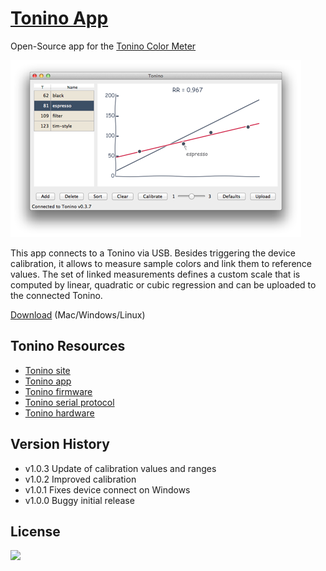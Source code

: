 [Tonino App](https://github.com/myTonino/Tonino-App)
==========

Open-Source app for the [Tonino Color Meter](http://my-tonino.com)

![](img/app-screen.png?raw=true)

This app connects to a Tonino via USB. Besides triggering the device calibration, it allows to measure sample colors and link them to reference values. The set of linked measurements defines a custom scale that is computed by linear, quadratic or cubic regression and can be uploaded to the connected Tonino. 

[Download](https://github.com/myTonino/Tonino-App/releases/latest) (Mac/Windows/Linux)

Tonino Resources
---------------
- [Tonino site](http://my-tonino.com)
- [Tonino app](https://github.com/myTonino/Tonino-App)
- [Tonino firmware](https://github.com/myTonino/Tonino-Firmware)
- [Tonino serial protocol](https://github.com/myTonino/Tonino-Firmware/blob/master/Tonino-Serial.md)
- [Tonino hardware](https://github.com/myTonino/Tonino-Hardware)

Version History
---------------
- v1.0.3 Update of calibration values and ranges
- v1.0.2 Improved calibration
- v1.0.1 Fixes device connect on Windows
- v1.0.0 Buggy initial release

License
-------

[![](http://www.gnu.org/graphics/gplv3-88x31.png)](http://www.gnu.org/copyleft/gpl.html)